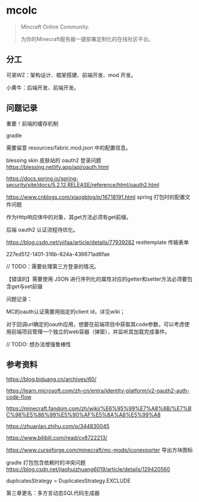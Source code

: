 # mcolc
> Mincraft Online Community.
>
> 为你的Minecraft服务器一键部署定制化的在线社区平台。

## 分工

可弟WZ：架构设计、框架搭建、前端开发、mod 开发。

小黄牛：后端开发、前端开发。

## 问题记录

重要！前端的缓存机制

gradle

需要留意 resources/fabric.mod.json 中的配置信息。

blessing skin 皮肤站的 oauth2 登录问题 https://blessing.netlify.app/api/oauth.html

https://docs.spring.io/spring-security/site/docs/5.2.12.RELEASE/reference/html/oauth2.html

https://www.cnblogs.com/xiaogblog/p/16718191.html spring 打包时的配置文件问题

作为Http响应体中的对象，其get方法必须有get前缀。

后端 oauth2 认证流程待优化。

https://blog.csdn.net/yiifaa/article/details/77939282 resttemplate 传输表单

227ed512-1401-316b-824a-436671ad6fae

// TODO：需要处理第三方登录的情况。

【错误的】需要使用 JSON 进行序列化的属性对应的getter和setter方法必须要包含get与set前缀

问题记录：

MC的oauth认证需要用指定的client id，详见wiki；

对于回调url确定的oauth应用，想要在前端项目中获取其code参数，可以考虑使用前端项目管理一个独立的web容器（弹窗），并监听其加载完成事件。

// TODO: 想办法增强鲁棒性


## 参考资料

https://blog.biduang.cn/archives/60/

https://learn.microsoft.com/zh-cn/entra/identity-platform/v2-oauth2-auth-code-flow

https://minecraft.fandom.com/zh/wiki/%E6%95%99%E7%A8%8B/%E7%BC%96%E5%86%99%E5%90%AF%E5%8A%A8%E5%99%A8

https://zhuanlan.zhihu.com/p/344830045

https://www.bilibili.com/read/cv8722213/

https://www.curseforge.com/minecraft/mc-mods/iconexporter 导出方块图标

gradle 打包包含依赖时的冲突问题 https://blog.csdn.net/jiaohuizhuang6019/article/details/129420560

duplicatesStrategy = DuplicatesStrategy.EXCLUDE







第三章更名：多方言动态SQL代码生成器







